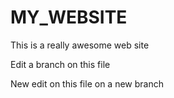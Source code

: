 # MY_WEBSITE

This is a really awesome web site

Edit a branch on this file

New edit on this file on a new branch
